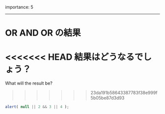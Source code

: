 importance: 5

---

# OR AND OR の結果

<<<<<<< HEAD
結果はどうなるでしょう？
=======
What will the result be?
>>>>>>> 23da191b58643387783f38e999f5b05be87d3d93

```js
alert( null || 2 && 3 || 4 );
```
